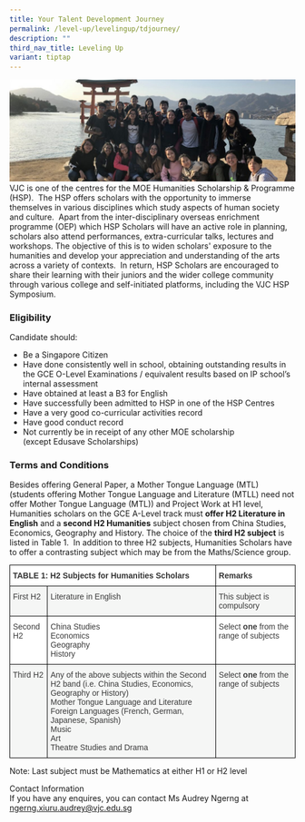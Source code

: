 ```yaml
---
title: Your Talent Development Journey
permalink: /level-up/levelingup/tdjourney/
description: ""
third_nav_title: Leveling Up
variant: tiptap
---
```

![](/images/hsp-banner-1024x365.jpg)
VJC is one of the centres for the MOE Humanities Scholarship &amp; Programme (HSP).&nbsp; The HSP offers scholars with the opportunity to immerse themselves in various disciplines which study aspects of human society and culture.&nbsp; Apart from the inter-disciplinary overseas enrichment programme (OEP) which HSP Scholars will have an active role in planning, scholars also attend performances, extra-curricular talks, lectures and workshops. The objective of this is to widen scholars' exposure to the humanities and develop your appreciation and understanding of the arts across a variety of contexts.&nbsp; In return, HSP Scholars are encouraged to share their learning with their juniors and the wider college community through various college and self-initiated platforms, including the VJC HSP Symposium.

### Eligibility

Candidate should:

*   Be a Singapore Citizen
*   Have done consistently well in school, obtaining outstanding results in the GCE O-Level Examinations / equivalent results based on IP school’s internal assessment
*   Have obtained at least a B3 for English
*   Have successfully been admitted to HSP in one of the HSP Centres
*   Have a very good co-curricular activities record
*   Have good conduct record
*   Not currently be in receipt of any other&nbsp;MOE&nbsp;scholarship (except&nbsp;Edusave Scholarships)

### Terms and Conditions


Besides offering General Paper, a Mother Tongue Language (MTL) (students offering Mother Tongue Language and Literature (MTLL) need not offer Mother Tongue Language (MTL)) and Project Work at H1 level, Humanities scholars on the GCE A-Level track must&nbsp;**offer H2 Literature in English**&nbsp;and a&nbsp;**second H2 Humanities**&nbsp;subject chosen from China Studies, Economics, Geography and History. The choice of the&nbsp;**third H2 subject**&nbsp;is listed in Table 1.&nbsp;&nbsp;In addition to three H2 subjects, Humanities Scholars have to offer a contrasting subject which may be from the Maths/Science group.

<style type="text/css">
.tg  {border-collapse:collapse;border-spacing:0;}
.tg td{border-color:black;border-style:solid;border-width:1px;font-family:Arial, sans-serif;font-size:14px;
  overflow:hidden;padding:10px 5px;word-break:normal;}
.tg th{border-color:black;border-style:solid;border-width:1px;font-family:Arial, sans-serif;font-size:14px;
  font-weight:normal;overflow:hidden;padding:10px 5px;word-break:normal;}
.tg .tg-dox4{background-color:#FFF;color:#3A3A3A;text-align:left;vertical-align:top}
.tg .tg-rdtm{background-color:#FFF;color:#333;font-weight:bold;text-align:left;vertical-align:top}
.tg .tg-2k4o{background-color:#F5F6F5;color:#3A3A3A;text-align:left;vertical-align:top}
</style>
<table class="tg">
<thead>
  <tr>
    <th class="tg-rdtm" colspan="2"><span style="font-weight:bold;font-style:inherit">TABLE 1: H2 Subjects for Humanities Scholars</span></th>
    <th class="tg-rdtm"><span style="font-weight:bold;font-style:inherit">Remarks</span></th>
  </tr>
</thead>
<tbody>
  <tr>
    <td class="tg-2k4o"><span style="font-weight:inherit;font-style:inherit">First H2</span></td>
    <td class="tg-2k4o"><span style="font-weight:inherit;font-style:inherit">Literature in English</span></td>
    <td class="tg-2k4o"><span style="font-weight:inherit;font-style:inherit">This subject is compulsory</span></td>
  </tr>
  <tr>
    <td class="tg-dox4"><span style="font-weight:inherit;font-style:inherit">Second H2</span></td>
    <td class="tg-dox4"><span style="font-weight:inherit;font-style:inherit">China Studies</span><br><span style="font-weight:inherit;font-style:inherit">Economics</span><br><span style="font-weight:inherit;font-style:inherit">Geography</span><br><span style="font-weight:inherit;font-style:inherit">History</span></td>
    <td class="tg-dox4"><span style="font-weight:inherit;font-style:inherit">Select </span><span style="font-weight:bold;font-style:inherit">one</span><span style="font-weight:inherit;font-style:inherit"> from the range of subjects</span></td>
  </tr>
  <tr>
    <td class="tg-2k4o"><span style="font-weight:inherit;font-style:inherit">Third H2</span></td>
    <td class="tg-2k4o"><span style="font-weight:400;font-style:inherit">Any of the above subjects within the Second H2 band (i.e. China Studies, Economics, Geography or History)</span><br><span style="font-weight:inherit;font-style:inherit">Mother Tongue Language and Literature</span><br><span style="font-weight:inherit;font-style:inherit">Foreign Languages (French, German, Japanese, Spanish)</span><br><span style="font-weight:inherit;font-style:inherit">Music</span><br><span style="font-weight:inherit;font-style:inherit">Art</span><br><span style="font-weight:inherit;font-style:inherit">Theatre Studies and Drama</span></td>
    <td class="tg-2k4o"><span style="font-weight:inherit;font-style:inherit">Select </span><span style="font-weight:bold;font-style:inherit">one</span><span style="font-weight:inherit;font-style:inherit"> from the range of subjects</span></td>
  </tr>
</tbody>
</table>

Note: Last subject must be Mathematics at either H1 or&nbsp;H2 level

Contact Information <br> 
If you have any enquires, you can contact Ms Audrey Ngerng at [ngerng.xiuru.audrey@vjc.edu.sg](mailto:ngerng.xiuru.audrey@vjc.edu.sg)